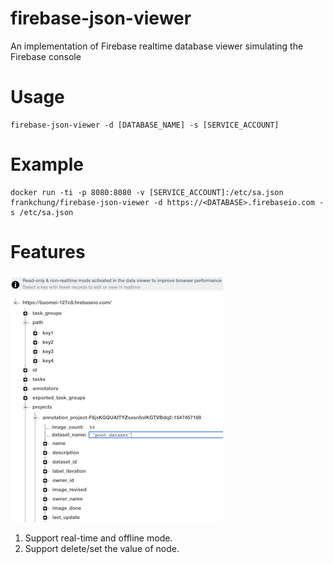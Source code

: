 # firebase-json-viewer

An implementation of Firebase realtime database viewer simulating the Firebase console

# Usage

```
firebase-json-viewer -d [DATABASE_NAME] -s [SERVICE_ACCOUNT]
```

# Example

```
docker run -ti -p 8080:8080 -v [SERVICE_ACCOUNT]:/etc/sa.json frankchung/firebase-json-viewer -d https://<DATABASE>.firebaseio.com -s /etc/sa.json
```

# Features

![image](https://github.com/IguteChung/firebase-json-viewer/blob/master/assets/cover.png)

1. Support real-time and offline mode.
2. Support delete/set the value of node.
